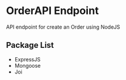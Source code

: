 # OrderAPI Endpoint
API endpoint for create an Order using NodeJS

## Package List
- ExpressJS
- Mongoose
- Joi